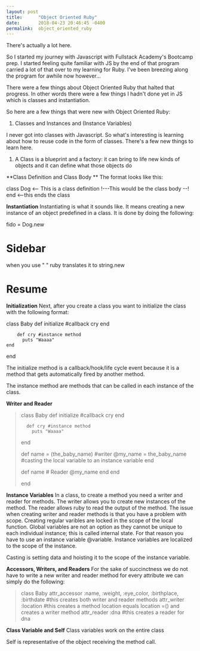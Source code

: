 ```yaml
---
layout: post
title:      "Object Oriented Ruby"
date:       2018-04-23 20:46:45 -0400
permalink:  object_oriented_ruby
---
```



There's actually a lot here. 

So I started my journey with Javascript with Fullstack Academy's Bootcamp prep. I started feeling quite familiar with JS by the end of that program carried a lot of that over to my learning for Ruby. I've been breezing along the program for awhile now however...

There were a few things about Object Oriented Ruby that halted that progress. In other words there were a few things I hadn't done yet in JS which is classes and instantiation.

So here are a few things that were new with Object Oriented Ruby:

1. Classes and Instances and (Instance Variables)
 
 I never got into classes with Javascript. So what's interesting is learning about how to reuse code in the form of classes. There's a few new things to learn here.
 
 1. A Class is a blueprint and a factory: it can bring to life new kinds of objects and it can define what those objects do

**Class Definition and Class Body **
 The format looks like this:
 
 class Dog <-- This is a class definition
 !---This would be the class body --!
 end <--this ends the class
 
 **Instantiation**
 Instantiating is what it sounds like. It means creating a new instance of an object predefined in a class. It is done by doing the following:
 
fido = Dog.new

# Sidebar
when you use " " ruby translates it to string.new

# Resume
**Initialization**
Next, after you create a class you want to initialize the class with the following format:

class Baby
  def initialize #callback
	  cry
	end
	  
		def cry #instance method
		  puts "Waaaa"
	end
end

The initialize method is a callback/hook/life cycle event because it is a method that gets automatically fired by another method.

The instance method are methods that can be called in each instance of the class.

**Writer and Reader**

> class Baby
>   def initialize #callback
> 	  cry
> 	end
> 	  
> 		def cry #instance method
> 		  puts "Waaaa"
> 	end
> 	
> 	def name = (the_baby_name) #writer
> 	  @my_name = the_baby_name #casting the local variable to an instance variable
> 		end
> 		
> 	def name # Reader
> 	  @my_name
> 		end
> 	end
> 		
> end

**Instance Variables**
In a class, to create a method you need a writer and reader for methods. The writer allows you to create new instances of the method. The reader allows ruby to read the output of the method. The issue when creating writer and reader methods is that you have a problem with scope. Creating regular varibles are locked in the scope of the local function. Global variables are not an option as they cannot be unique to each individual instance; this is called internal state. For that reason you have to use an instance variable @variable. Instance variables are localized to the scope of the instance.

Casting is setting data and hoisting it to the scope of the instance variable.

**Accessors, Writers, and Readers**
For the sake of succinctness we do not have to write a new writer and reader method for every attribute we can simply do the following:

> class Baby
>   attr_accessor :name, :weight, :eye_color, :birthplace, :birthdate #this creates both writer and reader methods
>   attr_writer :location #this creates a method location equals location =() and creates a writer method
>   attr_reader :dna #this creates a reader for dna

**Class Variable and Self**
Class variables work on the entire class

Self is representative of the object receiving the method call.


